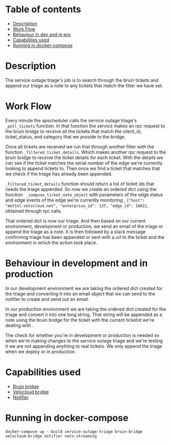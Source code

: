 # Table of contents
  * [Description](#description)
  * [Work Flow](#work-flow)
  * [Behaviour in dev and in pro](#behaviour-in-development-and-in-production)
  * [Capabilities used](#service-logic) 
  * [Running in docker-compose](#running-in-docker-compose)

# Description
The service outage triage's job is to search through the bruin tickets and append our triage as a note to any
tickets that match the filter we have set.

# Work Flow
Every minute the apscheduler calls the service outage triage's `_poll_tickets` function. In that function the service
makes an rpc request to the bruin bridge to receive all the tickets that match the client_id, ticket_status, and category
that we provide to the bridge.

Once all tickets are received we run that through another filter with the function `_filtered_ticket_details`.
Which makes another rpc request to the bruin bridge to receive the ticket details for each ticket. With
the details we can see if the ticket matches the serial number of the edge we're currently looking to append 
tickets to. Then once we find a ticket that matches that we check if the triage has already been appended.

`_Filtered_ticket_details` function should return a list of ticket ids that needs the triage appended.
So now we create an ordered dict using the function ` _compose_ticket_note_object` with parameters of the edge status
and edge events of the edge we're currently monitoring ,
`{"host": "mettel.velocloud.net", "enterprise_id": 137, "edge_id": 1602}`, obtained through rpc calls.

That ordered dict is now our triage. And then based on our current environment, development or production, 
we send an email of the triage or append the triage as a note. It is then followed by a slack message confirming triage
has been appended or sent with a url to the ticket and the environment in which the action took place.
`` ``

# Behaviour in development and in production
In our development environment we are taking the ordered dict created for the triage and converting it into an email 
object that we can send to the notifier to create and send out an email.

In our production environment we are taking the ordered dict created for the triage and convert it into one long 
string. That string will be appended as a note using the bruin bridge for the ticket with the current ticketid
 we're dealing with .

The check for whether you're in development or production is needed so when we're making changes to the service outage
triage and we're testing it we are not appending anything to real tickets. We only append the triage when we deploy or in
production. 

# Capabilities used
- [Bruin bridge](../bruin-bridge/README.md)
- [Velocloud bridge](../velocloud-bridge/README.md)
- [Notifier](../notifier/README.md)

# Running in docker-compose 
`docker-compose up --build service-outage-triage bruin-bridge velocloud-bridge notifier nats-streaming `
